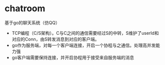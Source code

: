 # chatroom
基于go的聊天系统（仿QQ）
- TCP编程（C/S架构）。C与C之间的通信需要经过S的中转，S维护了userId和对应的Conn，由S转发消息到对应的客户端。
- go作为服务端，对每一个客户端连接，开启一个协程与之通信。处理高并发能力强
- go客户端需要保持连接，并开启协程用于接受来自服务端的消息
